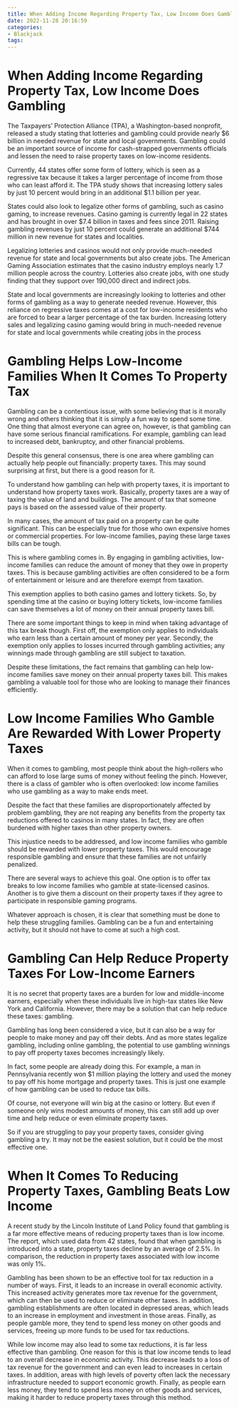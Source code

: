 ```yaml
---
title: When Adding Income Regarding Property Tax, Low Income Does Gambling
date: 2022-11-28 20:16:59
categories:
- Blackjack
tags:
---
```



#  When Adding Income Regarding Property Tax, Low Income Does Gambling

The Taxpayers’ Protection Alliance (TPA), a Washington-based nonprofit, released a study stating that lotteries and gambling could provide nearly $6 billion in needed revenue for state and local governments. Gambling could be an important source of income for cash-strapped governments officials and lessen the need to raise property taxes on low-income residents.

Currently, 44 states offer some form of lottery, which is seen as a regressive tax because it takes a larger percentage of income from those who can least afford it. The TPA study shows that increasing lottery sales by just 10 percent would bring in an additional $1.1 billion per year.

States could also look to legalize other forms of gambling, such as casino gaming, to increase revenues. Casino gaming is currently legal in 22 states and has brought in over $7.4 billion in taxes and fees since 2011. Raising gambling revenues by just 10 percent could generate an additional $744 million in new revenue for states and localities.

Legalizing lotteries and casinos would not only provide much-needed revenue for state and local governments but also create jobs. The American Gaming Association estimates that the casino industry employs nearly 1.7 million people across the country. Lotteries also create jobs, with one study finding that they support over 190,000 direct and indirect jobs.

State and local governments are increasingly looking to lotteries and other forms of gambling as a way to generate needed revenue. However, this reliance on regressive taxes comes at a cost for low-income residents who are forced to bear a larger percentage of the tax burden. Increasing lottery sales and legalizing casino gaming would bring in much-needed revenue for state and local governments while creating jobs in the process

#  Gambling Helps Low-Income Families When It Comes To Property Tax

Gambling can be a contentious issue, with some believing that is it morally wrong and others thinking that it is simply a fun way to spend some time. One thing that almost everyone can agree on, however, is that gambling can have some serious financial ramifications. For example, gambling can lead to increased debt, bankruptcy, and other financial problems.

Despite this general consensus, there is one area where gambling can actually help people out financially: property taxes. This may sound surprising at first, but there is a good reason for it.

To understand how gambling can help with property taxes, it is important to understand how property taxes work. Basically, property taxes are a way of taxing the value of land and buildings. The amount of tax that someone pays is based on the assessed value of their property.

In many cases, the amount of tax paid on a property can be quite significant. This can be especially true for those who own expensive homes or commercial properties. For low-income families, paying these large taxes bills can be tough.

This is where gambling comes in. By engaging in gambling activities, low-income families can reduce the amount of money that they owe in property taxes. This is because gambling activities are often considered to be a form of entertainment or leisure and are therefore exempt from taxation.

This exemption applies to both casino games and lottery tickets. So, by spending time at the casino or buying lottery tickets, low-income families can save themselves a lot of money on their annual property taxes bill.

There are some important things to keep in mind when taking advantage of this tax break though. First off, the exemption only applies to individuals who earn less than a certain amount of money per year. Secondly, the exemption only applies to losses incurred through gambling activities; any winnings made through gambling are still subject to taxation.

Despite these limitations, the fact remains that gambling can help low-income families save money on their annual property taxes bill. This makes gambling a valuable tool for those who are looking to manage their finances efficiently.

#  Low Income Families Who Gamble Are Rewarded With Lower Property Taxes

When it comes to gambling, most people think about the high-rollers who can afford to lose large sums of money without feeling the pinch. However, there is a class of gambler who is often overlooked: low income families who use gambling as a way to make ends meet.

Despite the fact that these families are disproportionately affected by problem gambling, they are not reaping any benefits from the property tax reductions offered to casinos in many states. In fact, they are often burdened with higher taxes than other property owners.

This injustice needs to be addressed, and low income families who gamble should be rewarded with lower property taxes. This would encourage responsible gambling and ensure that these families are not unfairly penalized.

There are several ways to achieve this goal. One option is to offer tax breaks to low income families who gamble at state-licensed casinos. Another is to give them a discount on their property taxes if they agree to participate in responsible gaming programs.

Whatever approach is chosen, it is clear that something must be done to help these struggling families. Gambling can be a fun and entertaining activity, but it should not have to come at such a high cost.

#  Gambling Can Help Reduce Property Taxes For Low-Income Earners

It is no secret that property taxes are a burden for low and middle-income earners, especially when these individuals live in high-tax states like New York and California. However, there may be a solution that can help reduce these taxes: gambling.

Gambling has long been considered a vice, but it can also be a way for people to make money and pay off their debts. And as more states legalize gambling, including online gambling, the potential to use gambling winnings to pay off property taxes becomes increasingly likely.

In fact, some people are already doing this. For example, a man in Pennsylvania recently won $1 million playing the lottery and used the money to pay off his home mortgage and property taxes. This is just one example of how gambling can be used to reduce tax bills.

Of course, not everyone will win big at the casino or lottery. But even if someone only wins modest amounts of money, this can still add up over time and help reduce or even eliminate property taxes.

So if you are struggling to pay your property taxes, consider giving gambling a try. It may not be the easiest solution, but it could be the most effective one.

#  When It Comes To Reducing Property Taxes, Gambling Beats Low Income

A recent study by the Lincoln Institute of Land Policy found that gambling is a far more effective means of reducing property taxes than is low income. The report, which used data from 42 states, found that when gambling is introduced into a state, property taxes decline by an average of 2.5%. In comparison, the reduction in property taxes associated with low income was only 1%.

Gambling has been shown to be an effective tool for tax reduction in a number of ways. First, it leads to an increase in overall economic activity. This increased activity generates more tax revenue for the government, which can then be used to reduce or eliminate other taxes. In addition, gambling establishments are often located in depressed areas, which leads to an increase in employment and investment in those areas. Finally, as people gamble more, they tend to spend less money on other goods and services, freeing up more funds to be used for tax reductions.

While low income may also lead to some tax reductions, it is far less effective than gambling. One reason for this is that low income tends to lead to an overall decrease in economic activity. This decrease leads to a loss of tax revenue for the government and can even lead to increases in certain taxes. In addition, areas with high levels of poverty often lack the necessary infrastructure needed to support economic growth. Finally, as people earn less money, they tend to spend less money on other goods and services, making it harder to reduce property taxes through this method.
